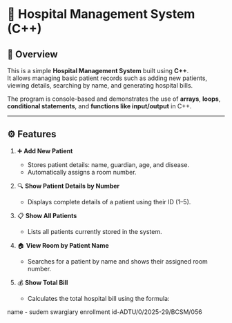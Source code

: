 # 🏥 Hospital Management System (C++)

## 📖 Overview
This is a simple **Hospital Management System** built using **C++**.  
It allows managing basic patient records such as adding new patients, viewing details, searching by name, and generating hospital bills.

The program is console-based and demonstrates the use of **arrays**, **loops**, **conditional statements**, and **functions like input/output** in C++.

---

## ⚙️ Features

1. ➕ **Add New Patient**  
   - Stores patient details: name, guardian, age, and disease.  
   - Automatically assigns a room number.

2. 🔍 **Show Patient Details by Number**  
   - Displays complete details of a patient using their ID (1–5).

3. 📋 **Show All Patients**  
   - Lists all patients currently stored in the system.

4. 🏠 **View Room by Patient Name**  
   - Searches for a patient by name and shows their assigned room number.

5. 💰 **Show Total Bill**  
   - Calculates the total hospital bill using the formula:  


name - sudem swargiary
enrollment id-ADTU/0/2025-29/BCSM/056

